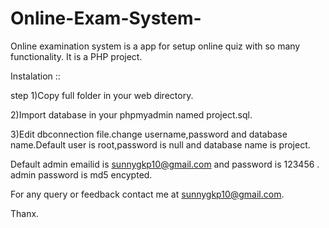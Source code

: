 # Online-Exam-System-
Online examination system is a app for setup online quiz with so many functionality.
It is a PHP project.


Instalation ::

step 1)Copy full folder in your web directory.

2)Import database in your phpmyadmin named project.sql.

3)Edit dbconnection file.change username,password and database name.Default user is root,password is null and database name is project.

Default admin emailid is sunnygkp10@gmail.com and password is 123456 .
admin password is md5 encypted.

For any query or feedback contact me at sunnygkp10@gmail.com.

Thanx.

